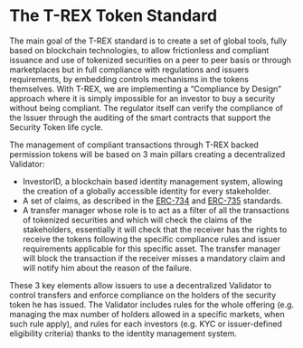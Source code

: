 # The T-REX Token Standard

The main goal of the T-REX standard is to create a set of global tools, fully based on blockchain technologies, to allow frictionless and 
compliant issuance and use of tokenized securities on a peer to peer basis or through marketplaces but in full compliance with regulations 
and issuers requirements, by embedding controls mechanisms in the tokens themselves. With T-REX, we are implementing a “Compliance by 
Design” approach where it is simply impossible for an investor to buy a security without being compliant. The regulator itself can verify 
the compliance of the Issuer through the auditing of the smart contracts that support the Security Token life cycle.

The management of compliant transactions through T-REX backed permission tokens will be based on 3 main pillars creating a decentralized 
Validator: 

- InvestorID, a blockchain based identity management system, allowing the creation of a globally accessible identity for every stakeholder. 
- A set of claims, as described in the [ERC-734](https://github.com/ethereum/EIPs/issues/734) and 
[ERC-735](https://github.com/ethereum/EIPs/issues/735) standards.
- A transfer manager whose role is to act as a filter of all the transactions of tokenized securities and which will check the 
claims of the stakeholders, essentially it will check that the receiver has the rights to receive the tokens following the specific 
compliance rules and issuer requirements applicable for this specific asset. The transfer manager will block the transaction if the 
receiver misses a mandatory claim and will notify him about the reason of the failure. 

These 3 key elements allow issuers to use a decentralized Validator to control transfers and enforce compliance on the holders of the 
security token he has issued. The Validator includes rules for the whole offering (e.g. managing the max number of holders allowed in a 
specific markets, when such rule apply), and rules for each investors (e.g. KYC or issuer-defined eligibility criteria) thanks to the 
identity management system.

